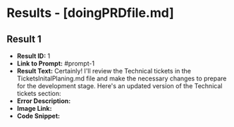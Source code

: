 # Results - [doingPRDfile.md]

## Result 1
* **Result ID:** 1
* **Link to Prompt:** #prompt-1
* **Result Text:** Certainly! I'll review the Technical tickets in the TicketsInitalPlaning.md file and make the necessary changes to prepare for the development stage. Here's an updated version of the Technical tickets section:
* **Error Description:** 
* **Image Link:** 
* **Code Snippet:** 

